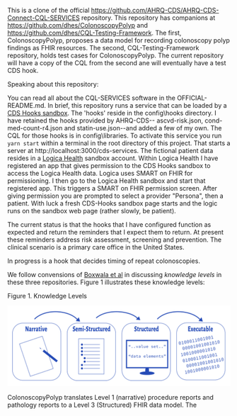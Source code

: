 This is a clone of the official https://github.com/AHRQ-CDS/AHRQ-CDS-Connect-CQL-SERVICES repository. This repository has companions at https://github.com/dhes/ColonoscopyPolyp and https://github.com/dhes/CQL-Testing-Framework. The first, ColonoscopyPolyp, proposes a data model for recording colonoscopy polyp findings as FHIR resources. The second, CQL-Testing-Framework repository, holds test cases for ColonoscopyPolyp. The current repository will have a copy of the CQL from the second ane will eventually have a test CDS hook. 

Speaking about this repository: 

You can read all about the CQL-SERVICES software in the OFFICIAL-README.md. In brief, this repository runs a service that can be loaded by a [CDS Hooks sandbox](https://sandbox.cds-hooks.org/). The 'hooks' reside in the config\hooks directory. I have retained the hooks provided by AHRQ-CDS-- ascvd-risk.json, cond-med-count-r4.json and statin-use.json--and added a few of my own. The CQL for those hooks is in config\libraries. To activate this service you run `yarn start` within a terminal in the root directory of this project. That starts a server at http://localhost:3000/cds-services. The fictional patient data resides in a [Logica Health](https://sandbox.logicahealth.org) sandbox account. Within Logica Health I have registered an app that gives permission to the CDS Hooks sandbox to access the Logica Health data. Logica uses SMART on FHIR for permissioning. I then go to the Logica Health sandbox and start that registered app. This triggers a SMART on FHIR permission screen. After giving permission you are prompted to select a provider "Persona", then a patient. With luck a fresh CDS-Hooks sandbox page starts and the logic runs on the sandbox web page (rather slowly, be patient). 

The current status is that the hooks that I have configured function as expected and return the reminders that I expect them to return. At present these reminders address risk assessment, screening and prevention. The clinical scenario is a primary care office in the United States. 

In progress is a hook that decides timing of repeat colonoscopies. 

We follow convensions of [Boxwala et al](https://academic.oup.com/jamia/article/18/Supplement_1/i132/797073?login=false) in discussing _knowledge levels_ in these three repositories. Figure 1 illustrates these knowledge levels: 

Figure 1. Knowledge Levels


![Knowledge Levels](/images/KnowledgeLevels.png)

ColonoscopyPolyp translates Level 1 (narrative) procedure reports and pathology reports to a Level 3 (Structured) FHIR data model. The 
